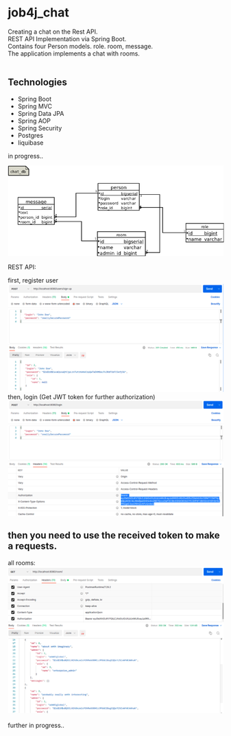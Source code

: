 # job4j_chat

Creating a chat on the Rest API.<br>
REST API Implementation via Spring Boot.<br>
Contains four Person models. role. room, message.<br>
The application implements a chat with rooms.
<br> 
<br>
<h2>Technologies</h2>
<ul>
    <li>Spring Boot</li>
    <li>Spring MVC</li>
    <li>Spring Data JPA</li>
    <li>Spring AOP</li>
    <li>Spring Security</li>
    <li>Postgres</li>
    <Li>liquibase</Li>
</ul>
in progress..

![scheme_db](img/scheme_db.png) <br>

REST API:<br>

first, register user
![register](img/register.png) <br>
then, login (Get JWT token for further authorization)
![authorization](img/authorization.png) <br>
## then you need to use the received token to make a requests. ##
all rooms:
![rooms](img/rooms.png) <br>
<br>
further in progress..


